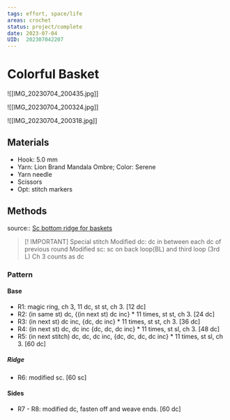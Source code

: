 ```yaml
---
tags: effort, space/life
areas: crochet 
status: project/complete
date: 2023-07-04
UID:  202307042207
---
```


# Colorful Basket

![[IMG_20230704_200435.jpg]]

![[IMG_20230704_200324.jpg]]

![[IMG_20230704_200318.jpg]]

## Materials
- Hook: 5.0 mm
- Yarn: Lion Brand Mandala Ombre; Color: Serene
- Yarn needle
- Scissors
- Opt: stitch markers

## Methods
source:: [Sc bottom ridge for baskets](https://youtu.be/JBQSCsZVQWY)

> [! IMPORTANT] 
> Special stitch
> Modified dc: dc in between each dc of previous round
> Modified sc: sc on back loop(BL) and third loop (3rd L)
> Ch 3 counts as dc

### Pattern

#### Base
- R1: magic ring, ch 3, 11 dc, st st, ch 3. [12 dc]
- R2: (in same st) dc, {(in next st) dc inc} * 11 times, st st, ch 3. [24 dc]
- R3: (in next st) dc inc, {dc, dc inc} * 11 times, st st, ch 3. [36 dc]
- R4: (in next st) dc, dc inc {dc, dc, dc inc} * 11 times, st sl, ch 3. [48 dc]
- R5: (in next stitch) dc, dc, dc inc, {dc, dc, dc, dc inc} * 11 times, st sl, ch 3. [60 dc]
##### Ridge
- R6: modified sc. [60 sc]
#### Sides
- R7 - R8: modified dc, fasten off and weave ends. [60 dc]

